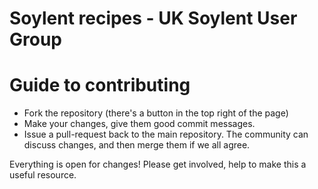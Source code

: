 Soylent recipes - UK Soylent User Group
=======

# Guide to contributing

* Fork the repository (there's a button in the top right of the page)
* Make your changes, give them good commit messages.
* Issue a pull-request back to the main repository. The community can discuss changes, and then merge them if we all agree. 


Everything is open for changes! Please get involved, help to make this a useful resource. 
